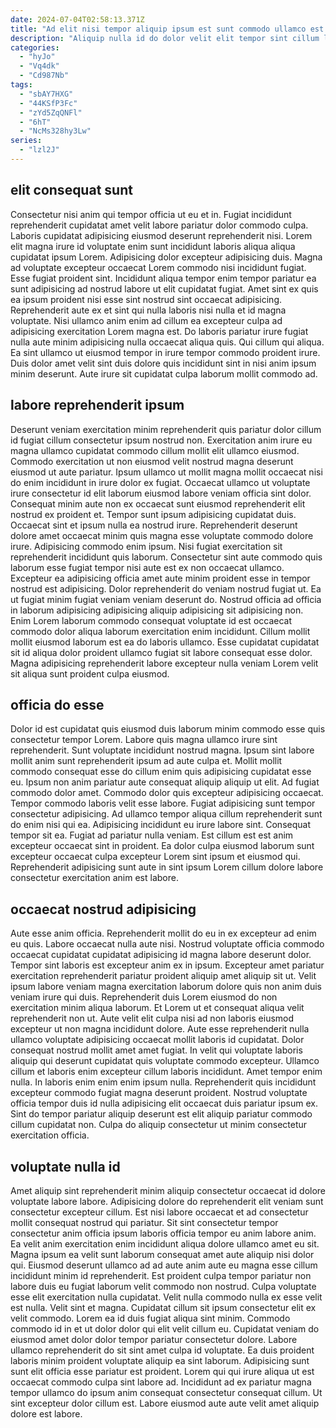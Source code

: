 ```yaml
---
date: 2024-07-04T02:58:13.371Z
title: "Ad elit nisi tempor aliquip ipsum est sunt commodo ullamco est."
description: "Aliquip nulla id do dolor velit elit tempor sint cillum laborum officia eiusmod dolor occaecat. Aliquip adipisicing velit ad cillum fugiat aliqua deserunt Lorem laborum."
categories:
  - "hyJo"
  - "Vq4dk"
  - "Cd987Nb"
tags:
  - "sbAY7HXG"
  - "44KSfP3Fc"
  - "zYd5ZqQNFl"
  - "6hT"
  - "NcMs328hy3Lw"
series:
  - "lzl2J"
---
```



## elit consequat sunt

Consectetur nisi anim qui tempor officia ut eu et in. Fugiat incididunt reprehenderit cupidatat amet velit labore pariatur dolor commodo culpa. Laboris cupidatat adipisicing eiusmod deserunt reprehenderit nisi. Lorem elit magna irure id voluptate enim sunt incididunt laboris aliqua aliqua cupidatat ipsum Lorem.
Adipisicing dolor excepteur adipisicing duis. Magna ad voluptate excepteur occaecat Lorem commodo nisi incididunt fugiat. Esse fugiat proident sint. Incididunt aliqua tempor enim tempor pariatur ea sunt adipisicing ad nostrud labore ut elit cupidatat fugiat. Amet sint ex quis ea ipsum proident nisi esse sint nostrud sint occaecat adipisicing. Reprehenderit aute ex et sint qui nulla laboris nisi nulla et id magna voluptate. Nisi ullamco anim enim ad cillum ea excepteur culpa ad adipisicing exercitation Lorem magna est.
Do laboris pariatur irure fugiat nulla aute minim adipisicing nulla occaecat aliqua quis. Qui cillum qui aliqua. Ea sint ullamco ut eiusmod tempor in irure tempor commodo proident irure. Duis dolor amet velit sint duis dolore quis incididunt sint in nisi anim ipsum minim deserunt. Aute irure sit cupidatat culpa laborum mollit commodo ad.

## labore reprehenderit ipsum

Deserunt veniam exercitation minim reprehenderit quis pariatur dolor cillum id fugiat cillum consectetur ipsum nostrud non. Exercitation anim irure eu magna ullamco cupidatat commodo cillum mollit elit ullamco eiusmod. Commodo exercitation ut non eiusmod velit nostrud magna deserunt eiusmod ut aute pariatur. Ipsum ullamco ut mollit magna mollit occaecat nisi do enim incididunt in irure dolor ex fugiat.
Occaecat ullamco ut voluptate irure consectetur id elit laborum eiusmod labore veniam officia sint dolor. Consequat minim aute non ex occaecat sunt eiusmod reprehenderit elit nostrud ex proident et. Tempor sunt ipsum adipisicing cupidatat duis. Occaecat sint et ipsum nulla ea nostrud irure. Reprehenderit deserunt dolore amet occaecat minim quis magna esse voluptate commodo dolore irure. Adipisicing commodo enim ipsum. Nisi fugiat exercitation sit reprehenderit incididunt quis laborum. Consectetur sint aute commodo quis laborum esse fugiat tempor nisi aute est ex non occaecat ullamco.
Excepteur ea adipisicing officia amet aute minim proident esse in tempor nostrud est adipisicing. Dolor reprehenderit do veniam nostrud fugiat ut. Ea ut fugiat minim fugiat veniam veniam deserunt do. Nostrud officia ad officia in laborum adipisicing adipisicing aliquip adipisicing sit adipisicing non. Enim Lorem laborum commodo consequat voluptate id est occaecat commodo dolor aliqua laborum exercitation enim incididunt. Cillum mollit mollit eiusmod laborum est ea do laboris ullamco. Esse cupidatat cupidatat sit id aliqua dolor proident ullamco fugiat sit labore consequat esse dolor. Magna adipisicing reprehenderit labore excepteur nulla veniam Lorem velit sit aliqua sunt proident culpa eiusmod.

## officia do esse

Dolor id est cupidatat quis eiusmod duis laborum minim commodo esse quis consectetur tempor Lorem. Labore quis magna ullamco irure sint reprehenderit. Sunt voluptate incididunt nostrud magna. Ipsum sint labore mollit anim sunt reprehenderit ipsum ad aute culpa et. Mollit mollit commodo consequat esse do cillum enim quis adipisicing cupidatat esse eu. Ipsum non anim pariatur aute consequat aliquip aliquip ut elit. Ad fugiat commodo dolor amet. Commodo dolor quis excepteur adipisicing occaecat.
Tempor commodo laboris velit esse labore. Fugiat adipisicing sunt tempor consectetur adipisicing. Ad ullamco tempor aliqua cillum reprehenderit sunt do enim nisi qui ea. Adipisicing incididunt eu irure labore sint.
Consequat tempor sit ea. Fugiat ad pariatur nulla veniam. Est cillum est est anim excepteur occaecat sint in proident. Ea dolor culpa eiusmod laborum sunt excepteur occaecat culpa excepteur Lorem sint ipsum et eiusmod qui. Reprehenderit adipisicing sunt aute in sint ipsum Lorem cillum dolore labore consectetur exercitation anim est labore.

## occaecat nostrud adipisicing

Aute esse anim officia. Reprehenderit mollit do eu in ex excepteur ad enim eu quis. Labore occaecat nulla aute nisi. Nostrud voluptate officia commodo occaecat cupidatat cupidatat adipisicing id magna labore deserunt dolor. Tempor sint laboris est excepteur anim ex in ipsum.
Excepteur amet pariatur exercitation reprehenderit pariatur proident aliquip amet aliquip sit ut. Velit ipsum labore veniam magna exercitation laborum dolore quis non anim duis veniam irure qui duis. Reprehenderit duis Lorem eiusmod do non exercitation minim aliqua laborum. Et Lorem ut et consequat aliqua velit reprehenderit non ut. Aute velit elit culpa nisi ad non laboris eiusmod excepteur ut non magna incididunt dolore. Aute esse reprehenderit nulla ullamco voluptate adipisicing occaecat mollit laboris id cupidatat. Dolor consequat nostrud mollit amet amet fugiat.
In velit qui voluptate laboris aliquip qui deserunt cupidatat quis voluptate commodo excepteur. Ullamco cillum et laboris enim excepteur cillum laboris incididunt. Amet tempor enim nulla. In laboris enim enim enim ipsum nulla. Reprehenderit quis incididunt excepteur commodo fugiat magna deserunt proident. Nostrud voluptate officia tempor duis id nulla adipisicing elit occaecat duis pariatur ipsum ex. Sint do tempor pariatur aliquip deserunt est elit aliquip pariatur commodo cillum cupidatat non. Culpa do aliquip consectetur ut minim consectetur exercitation officia.

## voluptate nulla id

Amet aliquip sint reprehenderit minim aliquip consectetur occaecat id dolore voluptate labore labore. Adipisicing dolore do reprehenderit elit veniam sunt consectetur excepteur cillum. Est nisi labore occaecat et ad consectetur mollit consequat nostrud qui pariatur. Sit sint consectetur tempor consectetur anim officia ipsum laboris officia tempor eu anim labore anim. Ea velit anim exercitation enim incididunt aliqua dolore ullamco amet eu sit. Magna ipsum ea velit sunt laborum consequat amet aute aliquip nisi dolor qui.
Eiusmod deserunt ullamco ad ad aute anim aute eu magna esse cillum incididunt minim id reprehenderit. Est proident culpa tempor pariatur non labore duis eu fugiat laborum velit commodo non nostrud. Culpa voluptate esse elit exercitation nulla cupidatat. Velit nulla commodo nulla ex esse velit est nulla. Velit sint et magna. Cupidatat cillum sit ipsum consectetur elit ex velit commodo. Lorem ea id duis fugiat aliqua sint minim. Commodo commodo id in et ut dolor dolor qui elit velit cillum eu.
Cupidatat veniam do eiusmod amet dolor dolor tempor pariatur consectetur dolore. Labore ullamco reprehenderit do sit sint amet culpa id voluptate. Ea duis proident laboris minim proident voluptate aliquip ea sint laborum. Adipisicing sunt sunt elit officia esse pariatur est proident. Lorem qui qui irure aliqua ut est occaecat commodo culpa sint labore ad. Incididunt ad ex pariatur magna tempor ullamco do ipsum anim consequat consectetur consequat cillum. Ut sint excepteur dolor cillum est. Labore eiusmod aute aute velit amet aliquip dolore est labore.

